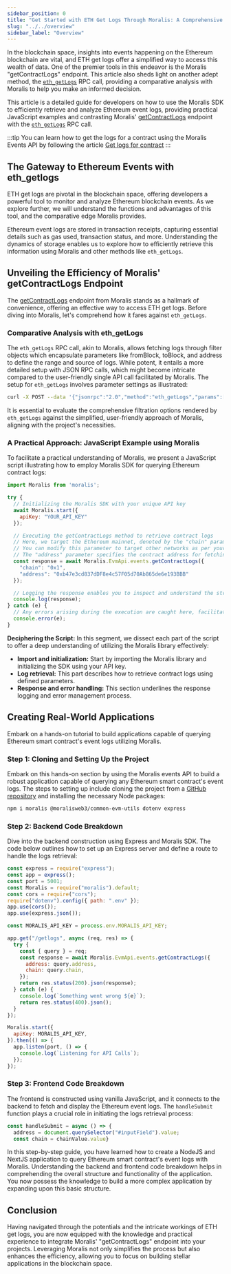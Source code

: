 ```yaml
---
sidebar_position: 0
title: "Get Started with ETH Get Logs Through Moralis: A Comprehensive Guide"
slug: "../../overview"
sidebar_label: "Overview"
---
```


In the blockchain space, insights into events happening on the Ethereum blockchain are vital, and ETH get logs offer a simplified way to access this wealth of data. One of the premier tools in this endeavor is the Moralis "getContractLogs" endpoint. This article also sheds light on another adept method, the [`eth_getLogs`](https://ethereum.org/en/developers/docs/apis/json-rpc/#eth_getlogs) RPC call, providing a comparative analysis with Moralis to help you make an informed decision.

This article is a detailed guide for developers on how to use the Moralis SDK to efficiently retrieve and analyze Ethereum event logs, providing practical JavaScript examples and contrasting Moralis' [getContractLogs](/web3-data-api/evm/reference/get-contract-logs) endpoint with the [`eth_getLogs`](https://ethereum.org/en/developers/docs/apis/json-rpc/#eth_getlogs) RPC call.

:::tip
You can learn how to get the logs for a contract using the Moralis Events API by following the article [Get logs for contract](/web3-data-api/evm/how-to-get-the-logs-for-a-contract)
:::

## The Gateway to Ethereum Events with eth_getlogs

ETH get logs are pivotal in the blockchain space, offering developers a powerful tool to monitor and analyze Ethereum blockchain events. As we explore further, we will understand the functions and advantages of this tool, and the comparative edge Moralis provides.

Ethereum event logs are stored in transaction receipts, capturing essential details such as gas used, transaction status, and more. Understanding the dynamics of storage enables us to explore how to efficiently retrieve this information using Moralis and other methods like `eth_getLogs`.

## Unveiling the Efficiency of Moralis' getContractLogs Endpoint

The [getContractLogs](/web3-data-api/evm/reference/get-contract-logs) endpoint from Moralis stands as a hallmark of convenience, offering an effective way to access ETH get logs. Before diving into Moralis, let's comprehend how it fares against `eth_getLogs`.

### Comparative Analysis with eth_getLogs

The `eth_getLogs` RPC call, akin to Moralis, allows fetching logs through filter objects which encapsulate parameters like fromBlock, toBlock, and address to define the range and source of logs. While potent, it entails a more detailed setup with JSON RPC calls, which might become intricate compared to the user-friendly single API call facilitated by Moralis. The setup for `eth_getLogs` involves parameter settings as illustrated:

```bash
curl -X POST --data '{"jsonrpc":"2.0","method":"eth_getLogs","params":[{"topics":["0x000000000000000000000000a94f5374fce5edbc8e2a8697c15331677e6ebf0b"]}],"id":74}'
```

It is essential to evaluate the comprehensive filtration options rendered by `eth_getLogs` against the simplified, user-friendly approach of Moralis, aligning with the project's necessities.

### A Practical Approach: JavaScript Example using Moralis

To facilitate a practical understanding of Moralis, we present a JavaScript script illustrating how to employ Moralis SDK for querying Ethereum contract logs:

```javascript
import Moralis from 'moralis';

try {
  // Initializing the Moralis SDK with your unique API key
  await Moralis.start({
    apiKey: "YOUR_API_KEY"
  });

  // Executing the getContractLogs method to retrieve contract logs
  // Here, we target the Ethereum mainnet, denoted by the "chain" parameter set to "0x1".
  // You can modify this parameter to target other networks as per your requirements.
  // The "address" parameter specifies the contract address for fetching the logs.
  const response = await Moralis.EvmApi.events.getContractLogs({
    "chain": "0x1",
    "address": "0xb47e3cd837dDF8e4c57F05d70Ab865de6e193BBB"
  });

  // Logging the response enables you to inspect and understand the structure of the data retrieved.
  console.log(response);
} catch (e) {
  // Any errors arising during the execution are caught here, facilitating a clean error-handling process.
  console.error(e);
}
```

**Deciphering the Script:**
In this segment, we dissect each part of the script to offer a deep understanding of utilizing the Moralis library effectively:
- **Import and initialization:** Start by importing the Moralis library and initializing the SDK using your API key.
- **Log retrieval:** This part describes how to retrieve contract logs using defined parameters.
- **Response and error handling:** This section underlines the response logging and error management process.

## Creating Real-World Applications

Embark on a hands-on tutorial to build applications capable of querying Ethereum smart contract's event logs utilizing Moralis.

### Step 1: Cloning and Setting Up the Project

Embark on this hands-on section by using the Moralis events API to build a robust application capable of querying any Ethereum smart contract's event logs. The steps to setting up include cloning the project from a [GitHub repository](https://github.com/MoralisWeb3/youtube-tutorials/tree/main/get-contract-logs) and installing the necessary Node packages:

```bash
npm i moralis @moralisweb3/common-evm-utils dotenv express
```

### Step 2: Backend Code Breakdown

Dive into the backend construction using Express and Moralis SDK. The code below outlines how to set up an Express server and define a route to handle the logs retrieval:

```javascript
const express = require("express");
const app = express();
const port = 5001;
const Moralis = require("moralis").default;
const cors = require("cors");
require("dotenv").config({ path: ".env" });
app.use(cors());
app.use(express.json());

const MORALIS_API_KEY = process.env.MORALIS_API_KEY;

app.get("/getlogs", async (req, res) => {
  try {
    const { query } = req;
    const response = await Moralis.EvmApi.events.getContractLogs({
      address: query.address,
      chain: query.chain,
    });
    return res.status(200).json(response);
  } catch (e) {
    console.log(`Something went wrong ${e}`);
    return res.status(400).json();
  }
});

Moralis.start({
  apiKey: MORALIS_API_KEY,
}).then(() => {
  app.listen(port, () => {
    console.log(`Listening for API Calls`);
  });
});
```

### Step 3: Frontend Code Breakdown

The frontend is constructed using vanilla JavaScript, and it connects to the backend to fetch and display the Ethereum event logs. The `handleSubmit` function plays a crucial role in initiating the logs retrieval process:

```javascript
const handleSubmit = async () => {
  address = document.querySelector("#inputField").value;
  const chain = chainValue.value}
```

In this step-by-step guide, you have learned how to create a NodeJS and NextJS application to query Ethereum smart contract's event logs with Moralis. Understanding the backend and frontend code breakdown helps in comprehending the overall structure and functionality of the application. You now possess the knowledge to build a more complex application by expanding upon this basic structure.

## Conclusion

Having navigated through the potentials and the intricate workings of ETH get logs, you are now equipped with the knowledge and practical experience to integrate Moralis' "getContractLogs" endpoint into your projects. Leveraging Moralis not only simplifies the process but also enhances the efficiency, allowing you to focus on building stellar applications in the blockchain space.
